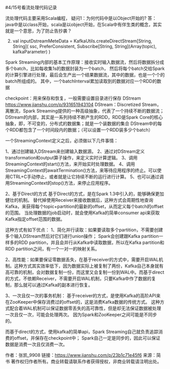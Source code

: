 #4/15号看流处理代码记录

流处理代码主要采用Scala编程，
疑问1：为何代码中是以Object开始的?
答：java中是以class开始，scala是以object开始，在Scala中有伴生类的概念，其实就是一个意思，为了防止告抄袭？

2.    val inputDstreamMeteData = KafkaUtils.createDirectStream[String, String](
      ssc,
      PreferConsistent,
      Subscribe[String, String](Array(topic), kafkaParameter)
    )

Spark Streaming内部的基本工作原理：接收实时输入数据流，然后将数据拆分成多个batch，比如每收集1s的数据封装为一个batch， 
然后将每个batch交给Spark的计算引擎进行处理，最后会生产出一个结果数据流，其中的数据，也是一个个的batch所组成的。
其中，一个batchInterval累加读取到的数据对应一个RDD的数据




checkpoint：用来保存和恢复，一般需要设置目录进行保存
DStream https://www.jianshu.com/p/931651943104
DStream：Discretized Stream，离散流，Spark Streaming提供的一种高级抽象，代表了一个持续不断的数据流；
DStream的内部，其实是一系列持续不断产生的RDD，RDD是Spark Core的核心抽象，即，不可变的，分布式的数据集；就是一个装数据的集合
DStream中的每个RDD都包含了一个时间段内的数据；（可以设置一个RDD装多少个batch）


一个StreamingContext定义之后，必须做以下几件事情：

1、通过创建输入DStream来创建输入数据源。
2、通过对DStream定义transformation和output算子操作，来定义实时计算逻辑。
3、调用StreamingContext的start()方法，来开始实时处理数据。
4、调用StreamingContext的awaitTermination()方法，来等待应用程序的终止。可以使用CTRL+C手动停止，或者就是让它持续不断的运行进行计算。
5、也可以通过调用StreamingContext的stop()方法，来停止应用程序。


2、基于Direct的方式
基于Direct的方式，是在Spark 1.3中引入的，能够确保更加健壮的机制。
替代掉使用Receiver来接收数据后，这种方式会周期性地查询Kafka，来获得每个topic+partition的最新的offset，从而定义每个batch的offset的范围。
当处理数据的job启动时，就会使用Kafka的简单consumer api来获取Kafka指定offset范围的数据。

这种方式有如下优点：
1、简化并行读取：如果要读取多个partition，不需要创建多个输入DStream然后对它们进行union操作；
Spark会创建跟Kafka partition一样多的RDD partition，并且会并行从Kafka中读取数据，所以在Kafka partition和RDD partition之间，有一个一对一的映射关系。

2、高性能：如果要保证零数据丢失，在基于receiver的方式中，需要开启WAL机制。这种方式其实效率低下，因为数据实际上被复制了两份，Kafka自己本身就有高可靠的机制，会对数据复制一份，而这里又会复制一份到WAL中。而基于direct的方式，不依赖Receiver，不需要开启WAL机制，只要Kafka中作了数据的复制，那么就可以通过Kafka的副本进行恢复。

3、一次且仅一次的事务机制：
基于receiver的方式，是使用Kafka的高阶API来在ZooKeeper中保存消费过的offset的，这是消费Kafka数据的传统方式。
这种方式配合着WAL机制可以保证数据零丢失的高可靠性，但是却无法保证数据被处理一次且仅一次，可能会处理两次。
因为Spark和ZooKeeper之间可能是不同步的。

而基于direct的方式，使用kafka的简单api，Spark Streaming自己就负责追踪消费的offset，并保存在checkpoint中；
Spark自己一定是同步的，因此可以保证数据是消费一次且仅消费一次。

作者：张凯_9908
链接：https://www.jianshu.com/p/23b1c71e45f6
来源：简书
著作权归作者所有。商业转载请联系作者获得授权，非商业转载请注明出处。